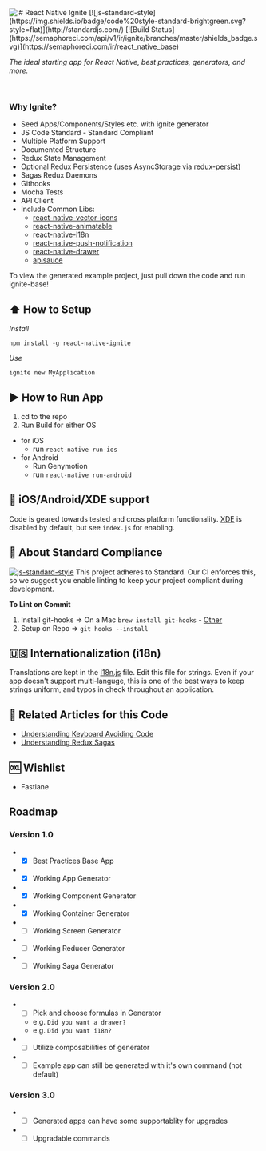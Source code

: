<img align=left src="https://raw.githubusercontent.com/infinitered/ignite/master/_art/ignite.png">
#  React Native Ignite
[![js-standard-style](https://img.shields.io/badge/code%20style-standard-brightgreen.svg?style=flat)](http://standardjs.com/) [![Build Status](https://semaphoreci.com/api/v1/ir/ignite/branches/master/shields_badge.svg)](https://semaphoreci.com/ir/react_native_base)

_The ideal starting app for React Native, best practices, generators, and more._

<br/>

### Why Ignite?
* Seed Apps/Components/Styles etc. with ignite generator
* JS Code Standard - Standard Compliant
* Multiple Platform Support
* Documented Structure
* Redux State Management
* Optional Redux Persistence (uses AsyncStorage via [redux-persist](https://github.com/rt2zz/redux-persist))
* Sagas Redux Daemons
* Githooks
* Mocha Tests
* API Client
* Include Common Libs:
  * [react-native-vector-icons](https://github.com/oblador/react-native-vector-icons)
  * [react-native-animatable](https://github.com/oblador/react-native-animatable)
  * [react-native-i18n](https://github.com/AlexanderZaytsev/react-native-i18n)
  * [react-native-push-notification](https://github.com/zo0r/react-native-push-notification)
  * [react-native-drawer](https://github.com/root-two/react-native-drawer)
  * [apisauce](https://github.com/skellock/apisauce)

To view the generated example project, just pull down the code and run ignite-base!

## :arrow_up: How to Setup

*Install*

`npm install -g react-native-ignite`

*Use*

`ignite new MyApplication`

## :arrow_forward: How to Run App

1. cd to the repo
2. Run Build for either OS
  * for iOS
    * run `react-native run-ios`
  * for Android
    * Run Genymotion
    * run `react-native run-android`

## :iphone: iOS/Android/XDE support
Code is geared towards tested and cross platform functionality. [XDE](https://exponentjs.com/) is disabled by default, but see `index.js` for enabling.

## :no_entry_sign: About Standard Compliance

[![js-standard-style](https://cdn.rawgit.com/feross/standard/master/badge.svg)](https://github.com/feross/standard)
This project adheres to Standard.  Our CI enforces this, so we suggest you enable linting to keep your project compliant during development.

**To Lint on Commit**

1. Install git-hooks => On a Mac `brew install git-hooks` - [Other](https://github.com/icefox/git-hooks/)
2. Setup on Repo => `git hooks --install`

## :us: Internationalization (i18n)
Translations are kept in the [I18n.js](https://github.com/infinitered/react_native_base/blob/master/App/I18n/I18n.js) file.  Edit this file for strings.  Even if your app doesn't support multi-languge, this is one of the best ways to keep strings uniform, and typos in check throughout an application.

## :open_file_folder: Related Articles for this Code
* [Understanding Keyboard Avoiding Code](https://shift.infinite.red/avoiding-the-keyboard-in-react-native-56d05b9a1e81#.s4bzjlc7l)
* [Understanding Redux Sagas](https://shift.infinite.red/using-redux-saga-to-simplify-your-growing-react-native-codebase-2b8036f650de#.2o2rmz888)

## :cool: Wishlist
* Fastlane

## Roadmap
### Version 1.0
* - [x] Best Practices Base App
* - [x] Working App Generator
* - [x] Working Component Generator
* - [x] Working Container Generator
* - [ ] Working Screen Generator
* - [ ] Working Reducer Generator
* - [ ] Working Saga Generator

### Version 2.0
* - [ ] Pick and choose formulas in Generator
  * e.g. `Did you want a drawer?`
  * e.g. `Did you want i18n?`
* - [ ] Utilize composabilities of generator
* - [ ] Example app can still be generated with it's own command (not default)

### Version 3.0
* - [ ] Generated apps can have some supportablity for upgrades
* - [ ] Upgradable commands
